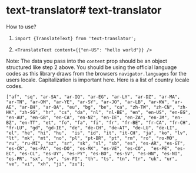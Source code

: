 # text-translator# text-translator

How to use?

1. `import {TranslateText} from 'text-translator';`

2. `<TranslateText content={{"en-US": "hello world"}} />`

Note: The data you pass into the `content` prop should be an object structured like step 2 above. You should be using the official language codes as this library draws from the browsers `navigator.languages` for the users locale. Capitalization is important here. Here is a list of country locale codes.

`["af", "sq", "ar-SA", "ar-IQ", "ar-EG", "ar-LY", "ar-DZ", "ar-MA", "ar-TN", "ar-OM",
 "ar-YE", "ar-SY", "ar-JO", "ar-LB", "ar-KW", "ar-AE", "ar-BH", "ar-QA", "eu", "bg",
 "be", "ca", "zh-TW", "zh-CN", "zh-HK", "zh-SG", "hr", "cs", "da", "nl", "nl-BE", "en",
 "en-US", "en-EG", "en-AU", "en-GB", "en-CA", "en-NZ", "en-IE", "en-ZA", "en-JM",
 "en-BZ", "en-TT", "et", "fo", "fa", "fi", "fr", "fr-BE", "fr-CA", "fr-CH", "fr-LU",
 "gd", "gd-IE", "de", "de-CH", "de-AT", "de-LU", "de-LI", "el", "he", "hi", "hu", 
 "is", "id", "it", "it-CH", "ja", "ko", "lv", "lt", "mk", "mt", "no", "pl",
 "pt-BR", "pt", "rm", "ro", "ro-MO", "ru", "ru-MI", "sz", "sr", "sk", "sl", "sb",
 "es", "es-AR", "es-GT", "es-CR", "es-PA", "es-DO", "es-MX", "es-VE", "es-CO", 
 "es-PE", "es-EC", "es-CL", "es-UY", "es-PY", "es-BO", "es-SV", "es-HN", "es-NI", 
 "es-PR", "sx", "sv", "sv-FI", "th", "ts", "tn", "tr", "uk", "ur", "ve", "vi", "xh",
 "ji", "zu"];`
